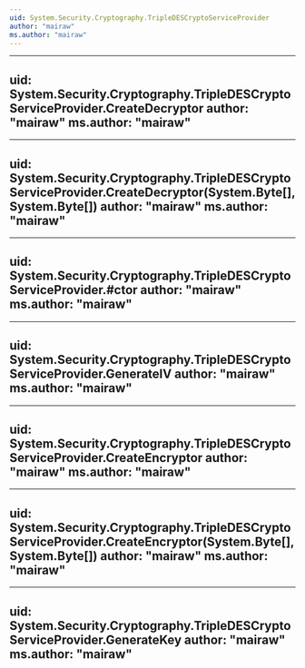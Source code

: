 ```yaml
---
uid: System.Security.Cryptography.TripleDESCryptoServiceProvider
author: "mairaw"
ms.author: "mairaw"
---
```


---
uid: System.Security.Cryptography.TripleDESCryptoServiceProvider.CreateDecryptor
author: "mairaw"
ms.author: "mairaw"
---

---
uid: System.Security.Cryptography.TripleDESCryptoServiceProvider.CreateDecryptor(System.Byte[],System.Byte[])
author: "mairaw"
ms.author: "mairaw"
---

---
uid: System.Security.Cryptography.TripleDESCryptoServiceProvider.#ctor
author: "mairaw"
ms.author: "mairaw"
---

---
uid: System.Security.Cryptography.TripleDESCryptoServiceProvider.GenerateIV
author: "mairaw"
ms.author: "mairaw"
---

---
uid: System.Security.Cryptography.TripleDESCryptoServiceProvider.CreateEncryptor
author: "mairaw"
ms.author: "mairaw"
---

---
uid: System.Security.Cryptography.TripleDESCryptoServiceProvider.CreateEncryptor(System.Byte[],System.Byte[])
author: "mairaw"
ms.author: "mairaw"
---

---
uid: System.Security.Cryptography.TripleDESCryptoServiceProvider.GenerateKey
author: "mairaw"
ms.author: "mairaw"
---
